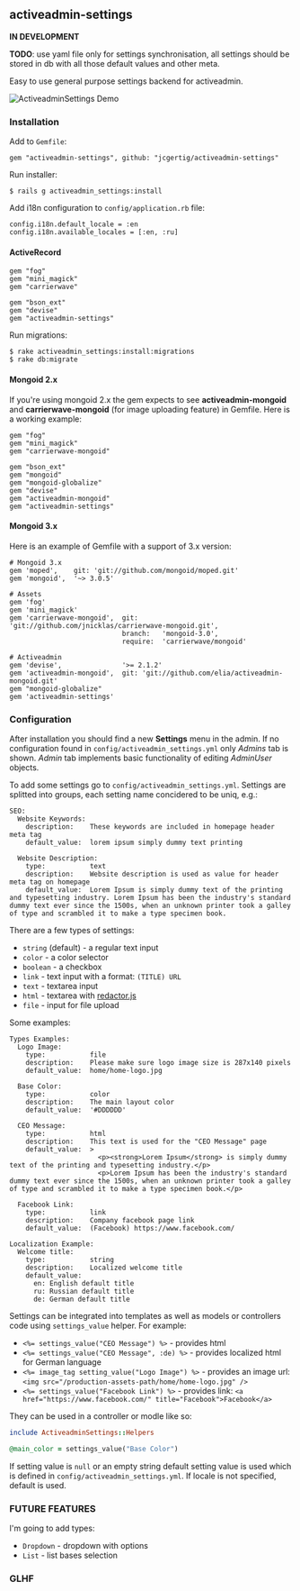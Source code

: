 ## activeadmin-settings

**IN DEVELOPMENT**

**TODO**: use yaml file only for settings synchronisation, all settings should be stored in db with all those default values and other meta.

Easy to use general purpose settings backend for activeadmin.

![ActiveadminSettings Demo](https://raw.github.com/slate-studio/activeadmin-settings/master/img/activeadmin-settings-demo.jpg)


### Installation

Add to `Gemfile`:

    gem "activeadmin-settings", github: "jcgertig/activeadmin-settings"

Run installer:

    $ rails g activeadmin_settings:install

Add i18n configuration to `config/application.rb` file:

    config.i18n.default_locale = :en
    config.i18n.available_locales = [:en, :ru]

#### ActiveRecord

    gem "fog"
    gem "mini_magick"
    gem "carrierwave"

    gem "bson_ext"
    gem "devise"
    gem "activeadmin-settings"

Run migrations:

    $ rake activeadmin_settings:install:migrations
    $ rake db:migrate

#### Mongoid 2.x

If you're using mongoid 2.x the gem expects to see **activeadmin-mongoid** and **carrierwave-mongoid** (for image uploading feature) in Gemfile. Here is a working example:

    gem "fog"
    gem "mini_magick"
    gem "carrierwave-mongoid"

    gem "bson_ext"
    gem "mongoid"
    gem "mongoid-globalize"
    gem "devise"
    gem "activeadmin-mongoid"
    gem "activeadmin-settings"

#### Mongoid 3.x

Here is an example of Gemfile with a support of 3.x version:

    # Mongoid 3.x
    gem 'moped',    git: 'git://github.com/mongoid/moped.git'
    gem 'mongoid',  '~> 3.0.5'

    # Assets
    gem 'fog'
    gem 'mini_magick'
    gem 'carrierwave-mongoid',  git:      'git://github.com/jnicklas/carrierwave-mongoid.git',
                                branch:   'mongoid-3.0',
                                require:  'carrierwave/mongoid'

    # Activeadmin
    gem 'devise',               '>= 2.1.2'
    gem 'activeadmin-mongoid',  git: 'git://github.com/elia/activeadmin-mongoid.git'
    gem "mongoid-globalize"
    gem 'activeadmin-settings'


### Configuration

After installation you should find a new **Settings** menu in the admin. If no configuration found in `config/activeadmin_settings.yml` only *Admins* tab is shown. *Admin* tab implements basic functionality of editing *AdminUser* objects.

To add some settings go to `config/activeadmin_settings.yml`. Settings are splitted into groups, each setting name concidered to be uniq, e.g.:

    SEO:
      Website Keywords:
        description:    These keywords are included in homepage header meta tag
        default_value:  lorem ipsum simply dummy text printing

      Website Description:
        type:           text
        description:    Website description is used as value for header meta tag on homepage
        default_value:  Lorem Ipsum is simply dummy text of the printing and typesetting industry. Lorem Ipsum has been the industry's standard dummy text ever since the 1500s, when an unknown printer took a galley of type and scrambled it to make a type specimen book.

There are a few types of settings:

* `string` (default) - a regular text input
* `color` - a color selector
* `boolean` - a checkbox
* `link` - text input with a format: `(TITLE) URL`
* `text` - textarea input
* `html` - textarea with [redactor.js](http://redactorjs.com/)
* `file` - input for file upload

Some examples:

    Types Examples:
      Logo Image:
        type:           file
        description:    Please make sure logo image size is 287x140 pixels
        default_value:  home/home-logo.jpg

      Base Color:
        type:           color
        description:    The main layout color
        default_value:  '#DDDDDD'

      CEO Message:
        type:           html
        description:    This text is used for the "CEO Message" page
        default_value:  >
                          <p><strong>Lorem Ipsum</strong> is simply dummy text of the printing and typesetting industry.</p>
                          <p>Lorem Ipsum has been the industry's standard dummy text ever since the 1500s, when an unknown printer took a galley of type and scrambled it to make a type specimen book.</p>

      Facebook Link:
        type:           link
        description:    Company facebook page link
        default_value:  (Facebook) https://www.facebook.com/

    Localization Example:
      Welcome title:
        type:           string
        description:    Localized welcome title
        default_value:
          en: English default title
          ru: Russian default title
          de: German default title

Settings can be integrated into templates as well as models or controllers code using `settings_value` helper. For example:

* `<%= settings_value("CEO Message") %>` - provides html
* `<%= settings_value("CEO Message", :de) %>` - provides localized html for German language
* `<%= image_tag setting_value("Logo Image") %>` - provides an image url: `<img src="/production-assets-path/home/home-logo.jpg" />`
* `<%= settings_value("Facebook Link") %>` - provides link: `<a href="https://www.facebook.com/" title="Facebook">Facebook</a>`

They can be used in a controller or modle like so:

```ruby
include ActiveadminSettings::Helpers

@main_color = settings_value("Base Color")
```


If setting value is `null` or an empty string default setting value is used which is defined in `config/activeadmin_settings.yml`. If locale is not specified, default is used.


### FUTURE FEATURES

I'm going to add types:

* `Dropdown` - dropdown with options
* `List` - list bases selection

### GLHF
